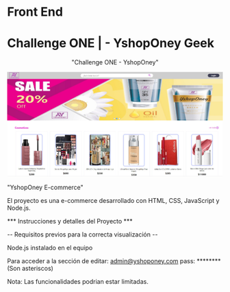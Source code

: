 ﻿# Front End
# Challenge ONE | - YshopOney Geek

<p align ="center">
     "Challenge ONE - YshopOney"
</p>

<p align ="center">
     <img width="800" heigth="400" src="./assets/img/publicidad/yshop-demo.jpg">   
</p>


"YshopOney E-commerce"


El proyecto es una e-commerce desarrollado con HTML, CSS, JavaScript y Node.js.


*** Instrucciones y detalles del Proyecto ***

-- Requisitos previos para la correcta visualización --

Node.js instalado en el equipo


Para acceder a la sección de editar:
admin@yshoponey.com
pass: ******** (Son asteriscos)

Nota:
Las funcionalidades podrian estar limitadas.
